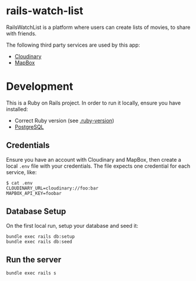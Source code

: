 # rails-watch-list

RailsWatchList is a platform where users can create lists of movies, to share with friends.

The following third party services are used by this app:
- [Cloudinary](https://cloudinary.com/)
- [MapBox](https://www.mapbox.com/)

# Development

This is a Ruby on Rails project. In order to run it locally, ensure you have installed:

- Correct Ruby version (see [.ruby-version](./.ruby-version))
- [PostgreSQL](https://www.postgresql.org/download/)

## Credentials

Ensure you have an account with Cloudinary and MapBox, then create a local `.env` file with your credentials.
The file expects one credential for each service, like:

```
$ cat .env
CLOUDINARY_URL=cloudinary://foo:bar
MAPBOX_API_KEY=foobar
```

## Database Setup

On the first local run, setup your database and seed it:
```
bundle exec rails db:setup
bundle exec rails db:seed
```

## Run the server

```
bundle exec rails s
```
